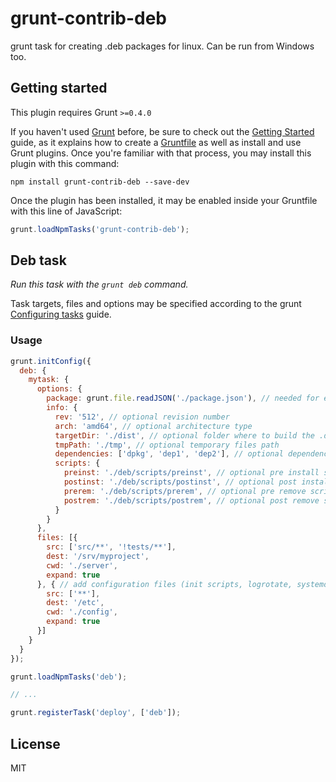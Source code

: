 # grunt-contrib-deb

grunt task for creating .deb packages for linux. Can be run from Windows too.

## Getting started

This plugin requires Grunt `>=0.4.0`

If you haven't used [Grunt](http://gruntjs.com/) before, be sure to check out the [Getting Started](http://gruntjs.com/getting-started) guide, as it explains how to create a [Gruntfile](http://gruntjs.com/sample-gruntfile) as well as install and use Grunt plugins. Once you're familiar with that process, you may install this plugin with this command:

```shell
npm install grunt-contrib-deb --save-dev
```

Once the plugin has been installed, it may be enabled inside your Gruntfile with this line of JavaScript:

```js
grunt.loadNpmTasks('grunt-contrib-deb');
```

## Deb task
_Run this task with the `grunt deb` command._

Task targets, files and options may be specified according to the grunt [Configuring tasks](http://gruntjs.com/configuring-tasks) guide.

### Usage

```js
grunt.initConfig({
  deb: {
    mytask: {
      options: {
        package: grunt.file.readJSON('./package.json'), // needed for extracting project info
        info: {
          rev: '512', // optional revision number
          arch: 'amd64', // optional architecture type
          targetDir: './dist', // optional folder where to build the .deb package
          tmpPath: './tmp', // optional temporary files path
          dependencies: ['dpkg', 'dep1', 'dep2'], // optional dependencies
          scripts: {
            preinst: './deb/scripts/preinst', // optional pre install script
            postinst: './deb/scripts/postinst', // optional post install script
            prerem: './deb/scripts/prerem', // optional pre remove script
            postrem: './deb/scripts/postrem', // optional post remove script
          }
        }
      },
      files: [{
        src: ['src/**', '!tests/**'],
        dest: '/srv/myproject',
        cwd: './server',
        expand: true
      }, { // add configuration files (init scripts, logrotate, systemd, etc...)
        src: ['**'],
        dest: '/etc',
        cwd: './config',
        expand: true
      }]
    }
  }
});

grunt.loadNpmTasks('deb');

// ...

grunt.registerTask('deploy', ['deb']);
```

## License

MIT
